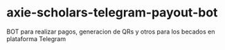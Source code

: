 # axie-scholars-telegram-payout-bot
BOT para realizar pagos, generacion de QRs y otros para los becados en plataforma Telegram
